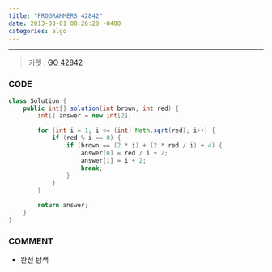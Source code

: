 ```yaml
---
title: "PROGRAMMERS 42842"
date: 2013-03-01 08:26:28 -0400
categories: algo
---
```

---

> 카펫 : [GO 42842]

### CODE
```java
class Solution {
	public int[] solution(int brown, int red) {
		int[] answer = new int[2];

		for (int i = 1; i <= (int) Math.sqrt(red); i++) {
			if (red % i == 0) {
				if (brown == (2 * i) + (2 * red / i) + 4) {
					answer[0] = red / i + 2;
					answer[1] = i + 2;
					break;
				}
			}
		}

		return answer;
	}
}
```

### COMMENT
* 완전 탐색


[GO 42842]: https://programmers.co.kr/learn/courses/30/lessons/42842

